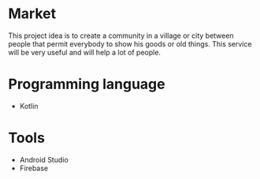 # Market
This project idea is to create a community in a village or city between people that permit everybody to show his goods or old things. This service will be very useful and will help a lot of people.
# Programming language 
- Kotlin
# Tools
- Android Studio
- Firebase
